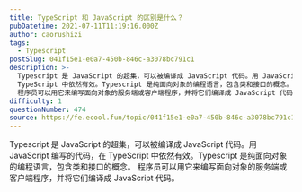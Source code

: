 ```yaml
---
title: TypeScript 和 JavaScript 的区别是什么？
pubDatetime: 2021-07-11T11:19:16.000Z
author: caorushizi
tags:
  - Typescript
postSlug: 041f15e1-e0a7-450b-846c-a3078bc791c1
description: >-
  Typescript 是 JavaScript 的超集，可以被编译成 JavaScript 代码。用 JavaScript 编写的代码，在
  TypeScript 中依然有效。Typescript 是纯面向对象的编程语言，包含类和接口的概念。
  程序员可以用它来编写面向对象的服务端或客户端程序，并将它们编译成 JavaScript 代码。 
difficulty: 1
questionNumber: 474
source: https://fe.ecool.fun/topic/041f15e1-e0a7-450b-846c-a3078bc791c1
---
```


Typescript 是 JavaScript 的超集，可以被编译成 JavaScript 代码。用 JavaScript 编写的代码，在 TypeScript 中依然有效。Typescript 是纯面向对象的编程语言，包含类和接口的概念。 程序员可以用它来编写面向对象的服务端或客户端程序，并将它们编译成 JavaScript 代码。
